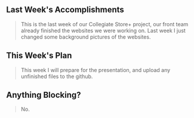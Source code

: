 ## Last Week's Accomplishments

> This is the last week of our Collegiate Store+ project, our front team already finished the websites we were working on. Last week I just changed some background pictures of the websites.

 ## This Week's Plan

 > This week I will prepare for the presentation, and upload any unfinished files to the github.

 ## Anything Blocking?
> No.
